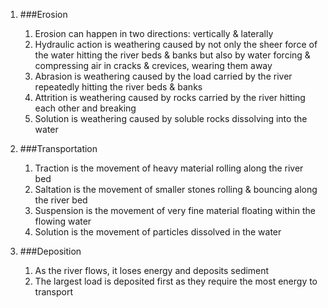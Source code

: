 1. ###Erosion

    1. Erosion can happen in two directions: vertically & laterally
    2. Hydraulic action is weathering caused by not only the sheer force of the water hitting the river beds & banks but also by water forcing & compressing air in cracks & crevices, wearing them away
    3. Abrasion is weathering caused by the load carried by the river repeatedly hitting the river beds & banks
    4. Attrition is weathering caused by rocks carried by the river hitting each other and breaking
    5. Solution is weathering caused by soluble rocks dissolving into the water
2. ###Transportation

    1. Traction is the movement of heavy material rolling along the river bed
    2. Saltation is the movement of smaller stones rolling & bouncing along the river bed
    3. Suspension is the movement of very fine material floating within the flowing water
    4. Solution is the movement of particles dissolved in the water
3. ###Deposition

    1. As the river flows, it loses energy and deposits sediment
    2. The largest load is deposited first as they require the most energy to transport
